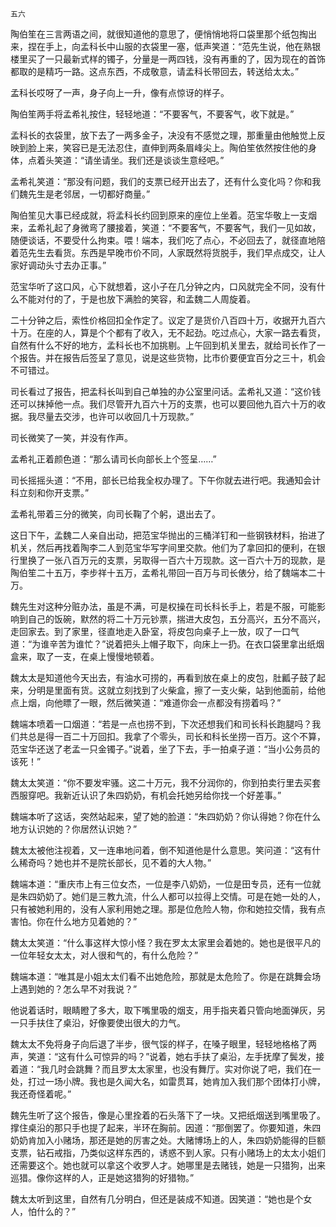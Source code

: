     五六 

   陶伯笙在三言两语之间，就很知道他的意思了，便悄悄地将口袋里那个纸包掏出来，捏在手上，向孟科长中山服的衣袋里一塞，低声笑道：“范先生说，他在熟银楼里买了一只最新式样的镯子，分量是一两四钱，没有再重的了，因为现在的首饰都取的是精巧一路。这点东西，不成敬意，请孟科长带回去，转送给太太。”

   孟科长哎呀了一声，身子向上一升，像有点惊讶的样子。

   陶伯笙两手将孟希礼按住，轻轻地道：“不要客气，不要客气，收下就是。”

   孟科长的衣袋里，放下去了一两多金子，决没有不感觉之理，那重量由他触觉上反映到脸上来，笑容已是无法忍住，直伸到两条眉峰尖上。陶伯笙依然按住他的身体，点着头笑道：“请坐请坐。我们还是谈谈生意经吧。”

   孟希礼笑道：“那没有问题，我们的支票已经开出去了，还有什么变化吗？你和我们魏先生是老邻居，一切都好商量。”

   陶伯笙见大事已经成就，将孟科长约回到原来的座位上坐着。范宝华敬上一支烟来，孟希礼起了身微弯了腰接着，笑道：“不要客气，不要客气，我们一见如故，随便谈话，不要受什么拘束。喂！端本，我们吃了点心，不必回去了，就径直地陪着范先生去看货。东西是早晚市价不同，人家既然将货脱手，我们早点成交，让人家好调动头寸去办正事。”

   范宝华听了这口风，心下就想着，这小子在几分钟之内，口风就完全不同，没有什么不能对付的了，于是也放下满脸的笑容，和孟魏二人周旋着。

   二十分钟之后，索性价格回扣全作定了。议定了是货价八百四十万，收据开九百六十万。在座的人，算是个个都有了收入，无不起劲。吃过点心，大家一路去看货，自然有什么不好的地方，孟科长也不加挑剔。上午回到机关里去，就给司长作了一个报告。并在报告后签呈了意见，说是这些货物，比市价要便宜百分之三十，机会不可错过。

   司长看过了报告，把孟科长叫到自己单独的办公室里问话。孟希礼又道：“这价钱还可以抹掉他一点。我们尽管开九百六十万的支票，也可以要回他九百六十万的收据。我尽量去交涉，也许可以收回几十万现款。”

   司长微笑了一笑，并没有作声。

   孟希礼正着颜色道：“那么请司长向部长上个签呈……”

   司长摇摇头道：“不用，部长已给我全权办理了。下午你就去进行吧。我通知会计科立刻和你开支票。”

   孟希礼带着三分的微笑，向司长鞠了个躬，退出去了。

   这日下午，孟魏二人亲自出动，把范宝华抛出的三桶洋钉和一些钢铁材料，抬进了机关，然后再找着陶李二人到范宝华写字间里交款。他们为了拿回扣的便利，在银行里换了一张八百万元的支票，另取得一百六十万现款。这一百六十万的现款，是陶伯笙二十五万，李步祥十五万，孟希礼带回一百万与司长俵分，给了魏端本二十万。

   魏先生对这种分赃办法，虽是不满，可是权操在司长科长手上，若是不服，可能影响到自己的饭碗，默然的将二十万元钞票，揣进大皮包，五分高兴，五分不高兴，走回家去。到了家里，径直地走入卧室，将皮包向桌子上一放，叹了一口气道：“为谁辛苦为谁忙？”说着把头上帽子取下，向床上一扔。在衣口袋里拿出纸烟盒来，取了一支，在桌上慢慢地顿着。

   魏太太是知道他今天出去，有油水可捞的，再看到放在桌上的皮包，肚瓤子鼓了起来，分明是里面有货。这就立刻找到了火柴盒，擦了一支火柴，站到他面前，给他点上烟，向他瞟了一眼，然后微笑道：“难道你会一点都没有捞着吗？”

   魏端本喷着一口烟道：“若是一点也捞不到，下次还想我们和司长科长跑腿吗？我们共总是得一百二十万回扣。我拿了个零头，司长和科长坐捞一百万。这个不算，范宝华还送了老孟一只金镯子。”说着，坐了下去，手一拍桌子道：“当小公务员的该死！”

   魏太太笑道：“你不要发牢骚。这二十万元，我不分润你的，你到拍卖行里去买套西服穿吧。我新近认识了朱四奶奶，有机会托她另给你找一个好差事。”

   魏端本听了这话，突然站起来，望了她的脸道：“朱四奶奶？你认得她？你在什么地方认识她的？你居然认识她？”

   魏太太被他注视着，又一连串地问着，倒不知道他是什么意思。笑问道：“这有什么稀奇吗？她也并不是院长部长，见不着的大人物。”

   魏端本道：“重庆市上有三位女杰，一位是李八奶奶，一位是田专员，还有一位就是朱四奶奶了。她们是三教九流，什么人都可以拉得上交情。可是在她一处的人，只有被她利用的，没有人家利用她之理。那是位危险人物，你和她拉交情，我有点害怕。你在什么地方见着她的？”

   魏太太笑道：“什么事这样大惊小怪？我在罗太太家里会着她的。她也是很平凡的一位年轻女太太，对人很和气的，有什么危险？”

   魏端本道：“唯其是小姐太太们看不出她危险，那就是太危险了。你是在跳舞会场上遇到她的？怎么早不对我说？”

   他说着话时，眼睛瞪了多大，取下嘴里吸的烟支，用手指夹着只管向地面弹灰，另一只手扶住了桌沿，好像要使出很大的力气。

   魏太太不免将身子向后退了半步，很气馁的样子，在嗓子眼里，轻轻地格格了两声，笑道：“这有什么可惊异的吗？”说着，她右手扶了桌沿，左手抚摩了鬓发，接着道：“我几时会跳舞？而且罗太太家里，也没有舞厅。实对你说了吧，我们在一处，打过一场小牌。我也是久闻大名，如雷贯耳，她肯加入我们那个团体打小牌，我还奇怪着呢。”

   魏先生听了这个报告，像是心里拴着的石头落下了一块。又把纸烟送到嘴里吸了。撑住桌沿的那只手也提了起来，半环在胸前。因道：“那倒罢了。你要知道，朱四奶奶肯加入小赌场，那还是她的厉害之处。大赌博场上的人，朱四奶奶能得的巨额支票，钻石戒指，乃类似这样东西的，诱惑不到人家。只有小赌场上的太太小姐们还需要这个。她也就可以拿这个收罗人才。她哪里是去赌钱，她是一只猎狗，出来巡猎。像你这样的人，正是她这猎狗的好猎物。”

   魏太太听到这里，自然有几分明白，但还是装成不知道。因笑道：“她也是个女人，怕什么的？”

